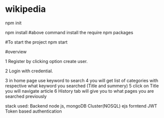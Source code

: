 # wikipedia


npm init

npm install
#above command install the require npm packages

#To start the project
npm start

#overview

1 Register by clicking option create user.

2 Login with credential.

3 in home page use keyword to search
4 you will get list of categories with respective what keyword you searched 
(Title and summery)
5 click on Title you will navigate article 
6 History tab will give you to what pages you are searched previously

stack used:
Backend node js, mongoDB Cluster(NOSQL)
ejs forntend
JWT Token based authentication



